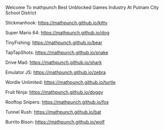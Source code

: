 Welcome To mathpunch Best Unblocked Games Industry At Putnam City School District

Stickmanhook: https://mathpunch.github.io/kitty

Super Mario 64: https://mathpunch.github.io/dog

TinyFishing: https://mathpunch.github.io/bear

TapTapShots: https://mathpunch.github.io/snake

Drive Mad: https://mathpunch.github.io/shark

Emulator JS: https://mathpunch.github.io/zebra

Wordle Unlimited: https://mathpunch.github.io/turtle

Fruit Ninja: https://mathpunch.github.io/doggy

Rooftop Snipers: https://mathpunch.github.io/fox

Tunnel Rush: https://mathpunch.github.io/bat

Burrito Bison: https://mathpunch.github.io/wolf
